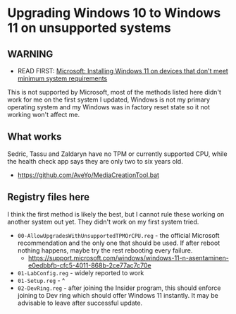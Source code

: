 # Upgrading Windows 10 to Windows 11 on unsupported systems

## WARNING

* READ FIRST: [Microsoft: Installing Windows 11 on devices that don't meet minimum system requirements](https://support.microsoft.com/windows/installing-windows-11-on-devices-that-don-t-meet-minimum-system-requirements-0b2dc4a2-5933-4ad4-9c09-ef0a331518f1)

This is not supported by Microsoft, most of the methods listed here didn't
work for me on the first system I updated, Windows is not my primary operating
system and my Windows was in factory reset state so it not working won't
affect me.

## What works

Sedric, Tassu and Zaldaryn have no TPM or currently supported CPU, while
the health check app says they are only two to six years old.

* https://github.com/AveYo/MediaCreationTool.bat

## Registry files here

I think the first method is likely the best, but I cannot rule these working
on another system out yet. They didn't work on my first system tried.

* `00-AllowUpgradesWithUnsupportedTPMOrCPU.reg` - the official Microsoft
  recommendation and the only one that should be used. If after reboot
  nothing happens, maybe try the rest rebooting every failure.
  * https://support.microsoft.com/windows/windows-11-n-asentaminen-e0edbbfb-cfc5-4011-868b-2ce77ac7c70e
* `01-LabConfig.reg` - widely reported to work
* `01-Setup.reg` - ^
* `02-DevRing.reg` - after joining the Insider program, this should enforce
  joining to Dev ring which should offer Windows 11 instantly. It may be
  advisable to leave after successful update.
